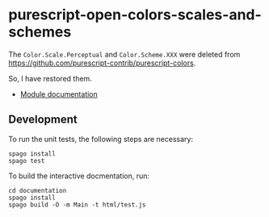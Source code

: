 # purescript-open-colors-scales-and-schemes

The `Color.Scale.Perceptual` and `Color.Scheme.XXX` were deleted from https://github.com/purescript-contrib/purescript-colors.

So, I have restored them.

- [Module documentation](https://pursuit.purescript.org/packages/purescript-open-colors-scales-and-schemes)

## Development

To run the unit tests, the following steps are necessary:

```
spago install
spago test
```

To build the interactive docmentation, run:

```
cd documentation
spago install
spago build -O -m Main -t html/test.js
```
